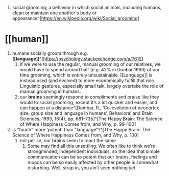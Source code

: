 1. social grooming; a behavior in which social animals, including humans, clean or maintain one another's body or appearance^[https://en.wikipedia.org/wiki/Social_grooming]

# [[human]]
1. humans socially groom through e.g. **[[language]]**^[https://psychology.stackexchange.com/a/7612]
	1. if we were to use the regular, manual grooming of our relatives, we would have to spend around half (e.g. 42% in Dunbar 1993) of our time grooming, which is entirely unsustainable. [[Language]] is instead used (and evolved) to more economically fulfill that role. Linguistic gestures, especially small talk, largely overtake the role of manual grooming in humans.
	2. our **brains** seemingly respond to compliments and praise like they would to social grooming, except it’s a lot quicker and easier, and can happen at a distance^[Dumbar, R., ‘Co-evolution of neocortex size, group size and language in humans’, Behavioral and Brain Sciences, 1993, 16(4), pp. 681–735]^[The Happy Brain: The Science of Where Happiness Comes from, and Why, p. 99–100]
2. is "touch" more 'potent' than "language"?^[The Happy Brain: The Science of Where Happiness Comes from, and Why, p. 100]
	1. not per se, our brains seem to react the same
		1. Some may find all this unsettling. We often like to think we’re strongminded, independent individuals, so the idea that simple communication can be so potent that our brains, feelings and moods can be so easily affected by other people is somewhat disturbing. Well, strap in, you ain’t seen nothing yet.